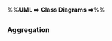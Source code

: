 <link rel="stylesheet" href="{{baseUrl}}/css/textbook.css">

<div class="website-content">

%%**UML :arrow_right: Class Diagrams :arrow_right:**%%

### Aggregation

<div id="main">

<include src="./what/topicPanel.md" />

</div>
</div>
